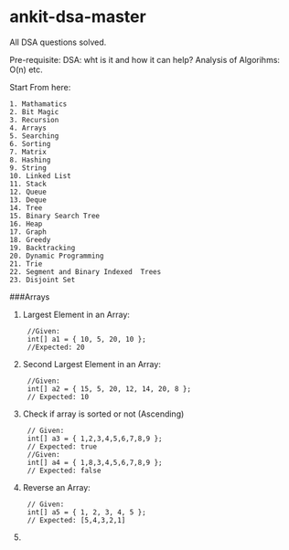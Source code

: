 # ankit-dsa-master
All DSA questions solved.

Pre-requisite:
DSA: wht is it and how it can help?
Analysis of Algorihms: O(n) etc.

Start From here:

	1. Mathamatics
	2. Bit Magic
	3. Recursion
	4. Arrays
	5. Searching
	6. Sorting
	7. Matrix
	8. Hashing
	9. String
	10. Linked List
	11. Stack
	12. Queue
	13. Deque
	14. Tree
	15. Binary Search Tree
	16. Heap
	17. Graph
	18. Greedy
	19. Backtracking
	20. Dynamic Programming
	21. Trie
	22. Segment and Binary Indexed  Trees
	23. Disjoint Set


###Arrays

1. Largest Element in an Array:

		//Given:
		int[] a1 = { 10, 5, 20, 10 };
		//Expected: 20

2. Second Largest Element in an Array:

		//Given:
		int[] a2 = { 15, 5, 20, 12, 14, 20, 8 };
		// Expected: 10

3. Check if array is sorted or not (Ascending)

		// Given:
		int[] a3 = { 1,2,3,4,5,6,7,8,9 };
		// Expected: true
		//Given:
		int[] a4 = { 1,8,3,4,5,6,7,8,9 };
		// Expected: false

4. Reverse an Array:

		// Given:
		int[] a5 = { 1, 2, 3, 4, 5 };
		// Expected: [5,4,3,2,1]

5. 






 